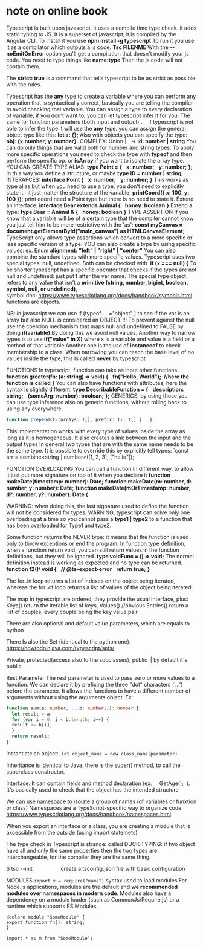 # note on online book

Typescript is built upon javascript, it uses a compile time type check.
it adds static typing to JS.
It is a superset of javascript, it is compiled by the Angular CLI.
To install it you use **npm install -g typescript**
To run it you use it as a compilator which outputs a js code. **Tsc FILENME**
With the **--noEmitOnErro**r option you'll get a compilation that doesn't modify your js code.
You need to type things like **name:type**
Then the js code will not contain them.

The **strict: true** is a command that tells typescript to be as strict as possible with the rules.

Typescript has the **any** type to create a variable where you can perform any operation that is syntactically correct,
basically you are telling the compiler to avoid checking that variable.
You can assign a type to every declaration of variable, if you don't want to, you can let typescript infer it for you.
The same for function parameters (both input and output) .   
If typescript is not able to infer the type it will use the **any** type.
you can assign the general object type like this: **let a: {};**
Also with objects you can specify the type: **obj: {x:number; y: number}.**
COMPLEX:
Union |   -> **id: number | string**
You can do only things that are valid both for number and string types.
To apply more specific operations you need to check the type with **typeof** and then perform the specific op.
or **isArray** if you want to isolate the array type.
YOU CAN CREATE TYPE ALIAS:
**type Point = {**
  **x: number;**
  **y: number;**
**};**
In this way you define a structure, or maybe **type ID = number | string;**
INTERAFCES:
**interface Point {**
  **x: number;**
  **y: number;**
**}**
This works as type alias but when you need to use a type, you don't need to explicitly state it,
 it just matter the structure of the variable: **printCoord({ x: 100, y: 100 });** print coord need a Point type but there is no need to state it.
Extend an interface:
**interface Bear extends Animal {**
  **honey: boolean**
**}**
Extend a type:
**type Bear = Animal & {**
  **honey: boolean**
**}**
TYPE ASSERTION
If you know that a variable will be of a certain type that the compiler cannot know you just tell him to be more restrictive with the 'as':
**const myCanvas = document.getElementById("main\_canvas") as HTMLCanvasElement;**
TypeScript only allows type assertions which convert to a more specific or less specific version of a type.
YOU can also create a type by using specific values: ex. Enum **alignment: "left" | "right" | "center"**
You can also combine the standard types with more specific values.
Typescript uses two special types: null, undefined.
Both can be checked with  **if (x === null) {**
To be shorter typescript has a specific operator that checks if the types are not null and undefined: just put **!** after the var name.
The special type object refers to any value that isn’t a **primitive (string, number, bigint, boolean, symbol, null, or undefined),**   
symbol doc: https://www.typescriptlang.org/docs/handbook/symbols.html
functions are objects.

NB: in javascript we can use if (typeof … ="object" ) to see if the var is an array but also NULL is considered an OBJECT !!!
To prevent against the null use the coercion mechanism that maps null and undefined to FALSE by doing **if(variable)**
By doing this we avoid null values.
Another way to narrow types is to use **if("value" in X)** where x is a variable and value is a field or a method of that variable
Another one is the use of **instanceof** to check membership to a class.
When narrowing you can reach the base level of no values inside the type, this Is called **never** by typescript

FUNCTIONS
In typescript, function can take as input other functions:
**function greeter(fn: (a: string) => void) {**
  **fn("Hello, World");  //here the function is called**
**}**
You can also have functions with attributes, here the syntax is slightly different:
**type DescribableFunction = {**
  **description: string;**
  **(someArg: number): boolean;**
**};**
GENERICS:
by using those you can use type inference also on generic functions, without rolling back to using any everywhere
```typescript
function prepend<T>(arrays: T[], prefix: T): T[] {...}
```

This implementation works with every type of values inside the array as long as it is homogeneous.
It also creates a link between the input and the output types
In general two types that are with the same name needs to be the same type. It is possible to override this by explicitly tell types:
`const arr = combine<string | number>(\[1, 2, 3\], \["hello"\]);

FUNCTION OVERLOADING
You can call a function In different way, to allow it just put more signature on top of it when you declare it
**function makeDate(timestamp: number): Date;**
**function makeDate(m: number, d: number, y: number): Date;**
**function makeDate(mOrTimestamp: number, d?: number, y?: number): Date {**

WARNING: when doing this, the last signature used to define the function will not be considered for types.
WARNING: typescript can solve only one overloading at a time so you cannot pass a **type1 | type2** to a function that has been overloaded for
Type1 and type2.

Some function returns the NEVER type: it means that the function is used only to throw exceptions or end the program.
In function type definition, when a function return void, you can still return values in the function definitions, but they will be ignored.
**type voidFunc = () => void;**
The normal definition instead is working as expected and no type can be returned.
**function f2(): void {**
  **// @ts-expect-error**
  **return true;**
**}**

The for..in loop returns a list of indexes on the object being iterated, whereas the for..of loop returns a list of values of the object being iterated.

The map in typescript are ordered, they provide the usual interface, plus:
Keys() return the iterable list of keys,
Values() //obvious
Entries() return a list of couples, every couple being the key value pair

There are also optional and default value parameters, which are equals to python

There Is also the Set (identical to the python one): https://howtodoinjava.com/typescript/sets/

Private, protected(access also to the subclasses), public  | by default it's public

Rest Parameter
The rest parameter is used to pass zero or more values to a function. We can declare it by prefixing the three "dot" characters ('...') before the parameter. It allows the functions to have a different number of arguments without using the arguments object.
Ex:
```typescript
function sum(a: number, ...b: number[]): number { 
  let result = a; 
  for (var i = 0; i < b.length; i++) { 
  result += b[i]; 
  } 
  return result; 
} 
```

Instantiate an object:  `let object_name = new class_name(parameter) `

Inheritance is identical to Java, there is the super() method, to call the superclass constructor.

Interface:
It can contain fields and method declaration (ex:     GetAge();  ). It's basically used to check that the object has the intended structure

We can use namespace to isolate a group of names (of variables or funxtion or class)
Namespaces are a TypeScript-specific way to organize code.
https://www.typescriptlang.org/docs/handbook/namespaces.html


When you export an interface or a class, you are creating a module that is axcessible from the outside (using import statemets)


The type check in Typescript is strange: called DUCK-TYPING: if two object have all and only the same properties then the two types are interchangeable, for the compiler they are the same thing.

$ tsc --init                   create a tsconfig.json file with basic configuration

MODULES
`import x = require("name")` syntax used to load modules
For Node.js applications, modules are the default and **we recommended modules over namespaces in modern code**.
Modules also have a dependency on a module loader (such as CommonJs/Require.js) or a runtime which supports ES Modules.
```
declare module "SomeModule" {
export function fn(): string;
}
```

```
import * as m from "SomeModule";
```
